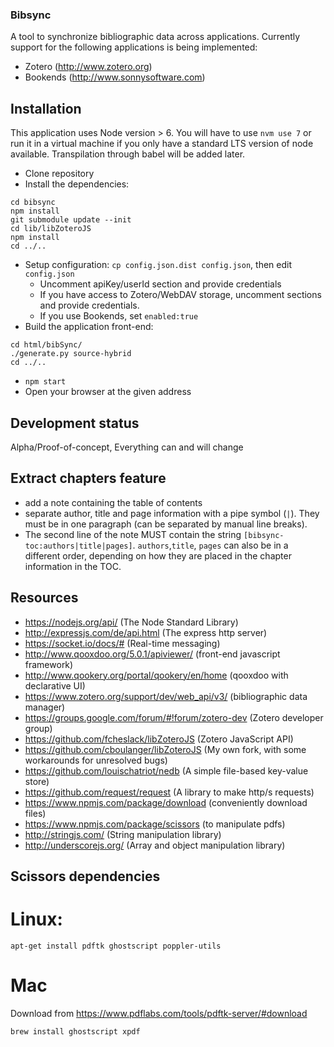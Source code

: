 ### Bibsync

A tool to synchronize bibliographic data across applications. Currently support
for the following applications is being implemented:

- Zotero (http://www.zotero.org)
- Bookends (http://www.sonnysoftware.com)

## Installation
This application uses Node version > 6. You will have to use `nvm use 7` or run 
it in a virtual machine if you only have a standard LTS version of node available. 
Transpilation through babel will be added later. 

- Clone repository
- Install the dependencies:
```
cd bibsync
npm install
git submodule update --init
cd lib/libZoteroJS
npm install
cd ../..
```
- Setup configuration: `cp config.json.dist config.json`, then edit `config.json`
    - Uncomment apiKey/userId section and provide credentials
    - If you have access to Zotero/WebDAV storage, uncomment sections and provide
      credentials.
    - If you use Bookends, set `enabled:true`
- Build the application front-end:
```
cd html/bibSync/
./generate.py source-hybrid
cd ../..
```
- `npm start`
- Open your browser at the given address

## Development status
Alpha/Proof-of-concept, Everything can and will change

## Extract chapters feature
- add a note containing the table of contents
- separate author, title and page information with a pipe symbol (`|`). They must
  be in one paragraph (can be separated by manual line breaks).
- The second line of the note MUST contain the string `[bibsync-toc:authors|title|pages]`.
  `authors`,`title`, `pages` can also be in a different order, depending on how they
  are placed in the chapter information in the TOC.

## Resources
- https://nodejs.org/api/ (The Node Standard Library)
- http://expressjs.com/de/api.html (The express http server)
- https://socket.io/docs/# (Real-time messaging)
- http://www.qooxdoo.org/5.0.1/apiviewer/ (front-end javascript framework)
- http://www.qookery.org/portal/qookery/en/home (qooxdoo with declarative UI)
- https://www.zotero.org/support/dev/web_api/v3/ (bibliographic data manager)
- https://groups.google.com/forum/#!forum/zotero-dev (Zotero developer group)
- https://github.com/fcheslack/libZoteroJS (Zotero JavaScript API)
- https://github.com/cboulanger/libZoteroJS (My own fork, with some workarounds for unresolved bugs)
- https://github.com/louischatriot/nedb (A simple file-based key-value store)
- https://github.com/request/request (A library to make http/s requests)
- https://www.npmjs.com/package/download (conveniently download files)
- https://www.npmjs.com/package/scissors (to manipulate pdfs)
- http://stringjs.com/ (String manipulation library)
- http://underscorejs.org/ (Array and object manipulation library)

## Scissors dependencies
# Linux:
```
apt-get install pdftk ghostscript poppler-utils
```
# Mac
Download from https://www.pdflabs.com/tools/pdftk-server/#download
```
brew install ghostscript xpdf
``` 